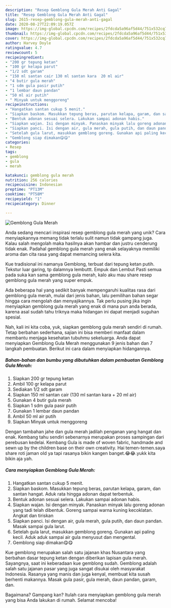 ```yaml
---
description: "Resep Gemblong Gula Merah Anti Gagal"
title: "Resep Gemblong Gula Merah Anti Gagal"
slug: 2615-resep-gemblong-gula-merah-anti-gagal
date: 2020-08-27T22:09:19.057Z
image: https://img-global.cpcdn.com/recipes/2fdcda5a96af5d44/751x532cq70/gemblong-gula-merah-foto-resep-utama.jpg
thumbnail: https://img-global.cpcdn.com/recipes/2fdcda5a96af5d44/751x532cq70/gemblong-gula-merah-foto-resep-utama.jpg
cover: https://img-global.cpcdn.com/recipes/2fdcda5a96af5d44/751x532cq70/gemblong-gula-merah-foto-resep-utama.jpg
author: Harvey Doyle
ratingvalue: 4.7
reviewcount: 5
recipeingredient:
- "200 gr tepung ketan"
- "100 gr kelapa parut"
- "1/2 sdt garam"
- "150 ml santan cair 130 ml santan kara  20 ml air"
- "4 butir gula merah"
- "1 sdm gula pasir putih"
- "1 lembar daun pandan"
- "50 ml air putih"
- " Minyak untuk menggoreng"
recipeinstructions:
- "Hangatkan santan cukup 5 menit."
- "Siapkan baskom. Masukkan tepung beras, parutan kelapa, garam, dan santan hangat. Aduk rata hingga adonan dapat terbentuk."
- "Bentuk adonan sesuai selera. Lakukan sampai adonan habis."
- "Siapkan wajan. Isi dengan minyak. Panaskan minyak lalu goreng adonan yang tadi telah dibentuk. Goreng sampai warna kuning kecoklatan. Angkat dan tiriskan"
- "Siapkan panci. Isi dengan air, gula merah, gula putih, dan daun pandan. Masak sampai gula larut."
- "Setelah gula larut, masukkan gemblong goreng. Gunakan api paling kecil. Aduk aduk sampai air gula menyusut dan mengental."
- "Gemblong siap dimakan😋😋"
categories:
- Resep
tags:
- gemblong
- gula
- merah

katakunci: gemblong gula merah 
nutrition: 256 calories
recipecuisine: Indonesian
preptime: "PT13M"
cooktime: "PT58M"
recipeyield: "1"
recipecategory: Dinner

---
```



![Gemblong Gula Merah](https://img-global.cpcdn.com/recipes/2fdcda5a96af5d44/751x532cq70/gemblong-gula-merah-foto-resep-utama.jpg)

Anda sedang mencari inspirasi resep gemblong gula merah yang unik? Cara menyiapkannya memang tidak terlalu sulit namun tidak gampang juga. Kalau salah mengolah maka hasilnya akan hambar dan justru cenderung tidak enak. Padahal gemblong gula merah yang enak selayaknya memiliki aroma dan cita rasa yang dapat memancing selera kita.

Kue tradisional ini namanya Gemblong, terbuat dari tepung ketan putih. Tekstur luar garing, tp dalamnya lembuttt. Empuk dan Lembut Pasti semua pada suka kan sama gemblong gula merah, kalo aku mau share resep gemblong gula merah yang super empuk.

Ada beberapa hal yang sedikit banyak mempengaruhi kualitas rasa dari gemblong gula merah, mulai dari jenis bahan, lalu pemilihan bahan segar hingga cara mengolah dan menyajikannya. Tak perlu pusing jika ingin menyiapkan gemblong gula merah yang enak di mana pun anda berada, karena asal sudah tahu triknya maka hidangan ini dapat menjadi suguhan spesial.


Nah, kali ini kita coba, yuk, siapkan gemblong gula merah sendiri di rumah. Tetap berbahan sederhana, sajian ini bisa memberi manfaat dalam membantu menjaga kesehatan tubuhmu sekeluarga. Anda dapat menyiapkan Gemblong Gula Merah menggunakan 9 jenis bahan dan 7 langkah pembuatan. Berikut ini cara dalam menyiapkan hidangannya.

<!--inarticleads1-->

##### Bahan-bahan dan bumbu yang dibutuhkan dalam pembuatan Gemblong Gula Merah:

1. Siapkan 200 gr tepung ketan
1. Ambil 100 gr kelapa parut
1. Sediakan 1/2 sdt garam
1. Siapkan 150 ml santan cair (130 ml santan kara + 20 ml air)
1. Gunakan 4 butir gula merah
1. Siapkan 1 sdm gula pasir putih
1. Gunakan 1 lembar daun pandan
1. Ambil 50 ml air putih
1. Siapkan  Minyak untuk menggoreng


Dengan tambahan jahe dan gula merah jadilah penganan yang hangat dan enak. Kembang tahu sendiri sebenarnya merupakan proses sampingan dari perebusan kedelai. Kembang Gula is made of woven fabric, handmade and sewn up by the children base on their own creativity. Hai temen-temen.saya share roti jaman old ya tapi rasanya bikin kangen banget.😂😂.yukk kita bikin aja yah. 

<!--inarticleads2-->

##### Cara menyiapkan Gemblong Gula Merah:

1. Hangatkan santan cukup 5 menit.
1. Siapkan baskom. Masukkan tepung beras, parutan kelapa, garam, dan santan hangat. Aduk rata hingga adonan dapat terbentuk.
1. Bentuk adonan sesuai selera. Lakukan sampai adonan habis.
1. Siapkan wajan. Isi dengan minyak. Panaskan minyak lalu goreng adonan yang tadi telah dibentuk. Goreng sampai warna kuning kecoklatan. Angkat dan tiriskan
1. Siapkan panci. Isi dengan air, gula merah, gula putih, dan daun pandan. Masak sampai gula larut.
1. Setelah gula larut, masukkan gemblong goreng. Gunakan api paling kecil. Aduk aduk sampai air gula menyusut dan mengental.
1. Gemblong siap dimakan😋😋


Kue gemblong merupakan salah satu jajanan khas Nusantara yang berbahan dasar tepung ketan dengan diberikan lapisan gula merah. Sayangnya, saat ini keberadaan kue gemblong sudah. Gemblong adalah salah satu jajanan pasar yang juga sangat disukai oleh masyarakat Indonesia. Rasanya yang manis dan juga kenyal, membuat kita susah berhenti makannya. Masak gula pasir, gula merah, daun pandan, garam, dan. 

Bagaimana? Gampang kan? Itulah cara menyiapkan gemblong gula merah yang bisa Anda lakukan di rumah. Selamat mencoba!
